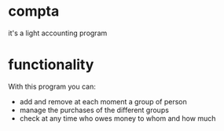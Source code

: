 # compta
it's a light accounting program

# functionality
With this program you can:
- add and remove at each moment a group of person
- manage the purchases of the different groups
- check at any time who owes money to whom and how much
